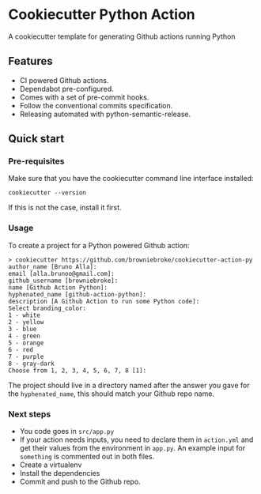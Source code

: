 # Cookiecutter Python Action

A cookiecutter template for generating Github actions running Python

## Features

- CI powered Github actions.
- Dependabot pre-configured.
- Comes with a set of pre-commit hooks.
- Follow the conventional commits specification. 
- Releasing automated with python-semantic-release.

## Quick start

### Pre-requisites

Make sure that you have the cookiecutter command line interface installed:

```shell script
cookiecutter --version
```

If this is not the case, install it first.

### Usage

To create a project for a Python powered Github action:

```shell
> cookiecutter https://github.com/browniebroke/cookiecutter-action-py
author_name [Bruno Alla]: 
email [alla.brunoo@gmail.com]: 
github_username [browniebroke]: 
name [Github Action Python]: 
hyphenated_name [github-action-python]: 
description [A Github Action to run some Python code]: 
Select branding_color:
1 - white
2 - yellow
3 - blue
4 - green
5 - orange
6 - red
7 - purple
8 - gray-dark
Choose from 1, 2, 3, 4, 5, 6, 7, 8 [1]:
```

The project should live in a directory named after the answer you gave for the `hyphenated_name`, this should match your Github repo name.

### Next steps

- You code goes in `src/app.py`
- If your action needs inputs, you need to declare them in `action.yml` and get their values from the environment in `app.py`. 
  An example input for `something` is commented out in both files.
- Create a virtualenv
- Install the dependencies
- Commit and push to the Github repo.
